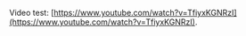 Video test: [https://www.youtube.com/watch?v=TfiyxKGNRzI](https://www.youtube.com/watch?v=TfiyxKGNRzI).
